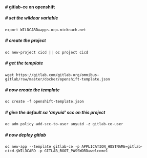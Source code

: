 ####  # gitlab-ce on openshift
##### # set the wildcar variable
```
export WILDCARD=apps.ocp.nicknach.net
```
##### # create the project
```
oc new-project cicd || oc project cicd
```
##### # get the template
```
wget https://gitlab.com/gitlab-org/omnibus-gitlab/raw/master/docker/openshift-template.json
```
##### # now create the template
```
oc create -f openshift-template.json
```
##### # give the default sa 'anyuid' scc on this project
```
oc adm policy add-scc-to-user anyuid -z gitlab-ce-user
```
##### # now deploy gitlab
```
oc new-app --template gitlab-ce -p APPLICATION_HOSTNAME=gitlab-cicd.$WILDCARD -p GITLAB_ROOT_PASSWORD=welcome1
```

